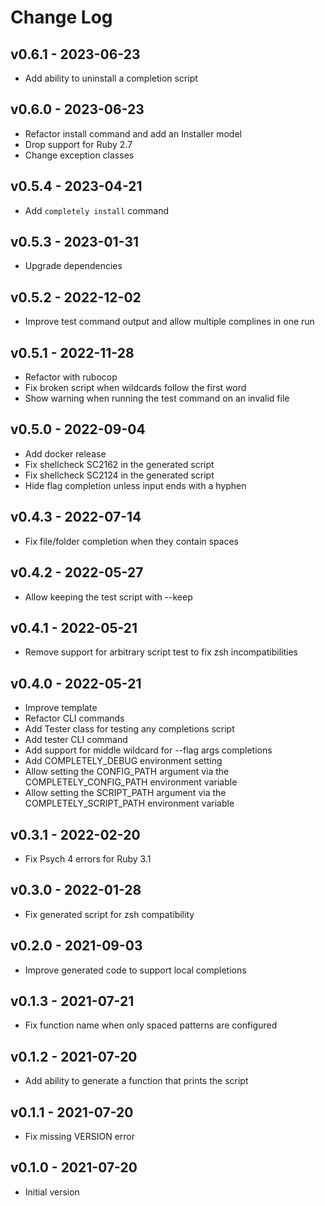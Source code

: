 Change Log
========================================

v0.6.1 - 2023-06-23
----------------------------------------

- Add ability to uninstall a completion script


v0.6.0 - 2023-06-23
----------------------------------------

- Refactor install command and add an Installer model
- Drop support for Ruby 2.7
- Change exception classes


v0.5.4 - 2023-04-21
----------------------------------------

- Add `completely install` command


v0.5.3 - 2023-01-31
----------------------------------------

- Upgrade dependencies


v0.5.2 - 2022-12-02
----------------------------------------

- Improve test command output and allow multiple complines in one run


v0.5.1 - 2022-11-28
----------------------------------------

- Refactor with rubocop
- Fix broken script when wildcards follow the first word
- Show warning when running the test command on an invalid file


v0.5.0 - 2022-09-04
----------------------------------------

- Add docker release
- Fix shellcheck SC2162 in the generated script
- Fix shellcheck SC2124 in the generated script
- Hide flag completion unless input ends with a hyphen


v0.4.3 - 2022-07-14
----------------------------------------

- Fix file/folder completion when they contain spaces


v0.4.2 - 2022-05-27
----------------------------------------

- Allow keeping the test script with --keep


v0.4.1 - 2022-05-21
----------------------------------------

- Remove support for arbitrary script test to fix zsh incompatibilities


v0.4.0 - 2022-05-21
----------------------------------------

- Improve template
- Refactor CLI commands
- Add Tester class for testing any completions script
- Add tester CLI command
- Add support for middle wildcard for --flag args completions
- Add COMPLETELY_DEBUG environment setting
- Allow setting the CONFIG_PATH argument via the COMPLETELY_CONFIG_PATH environment variable
- Allow setting the SCRIPT_PATH argument via the COMPLETELY_SCRIPT_PATH environment variable


v0.3.1 - 2022-02-20
----------------------------------------

- Fix Psych 4 errors for Ruby 3.1


v0.3.0 - 2022-01-28
----------------------------------------

- Fix generated script for zsh compatibility


v0.2.0 - 2021-09-03
----------------------------------------

- Improve generated code to support local completions


v0.1.3 - 2021-07-21
----------------------------------------

- Fix function name when only spaced patterns are configured


v0.1.2 - 2021-07-20
----------------------------------------

- Add ability to generate a function that prints the script


v0.1.1 - 2021-07-20
----------------------------------------

- Fix missing VERSION error


v0.1.0 - 2021-07-20
----------------------------------------

- Initial version



